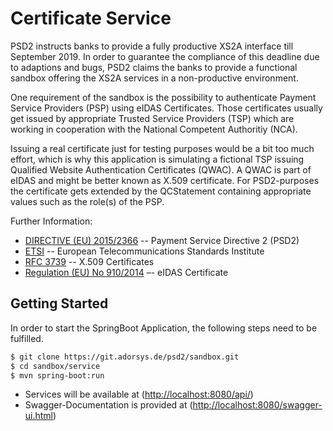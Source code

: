 # Certificate Service

PSD2 instructs banks to provide a fully productive XS2A interface till September 2019.
In order to guarantee the compliance of this deadline due to adaptions and bugs, PSD2
claims the banks to provide a functional sandbox offering the XS2A services
in a non-productive environment.

One requirement of the sandbox is the possibility to authenticate Payment Service Providers 
(PSP) using eIDAS Certificates. Those certificates usually get issued by appropriate
Trusted Service Providers (TSP) which are working in cooperation with the National 
Competent Authoritiy (NCA).

Issuing a real certificate just for testing purposes would be a bit too much effort, which
is why this application is simulating a fictional TSP issuing Qualified Website 
Authentication Certificates (QWAC). A QWAC is part of eIDAS and might be better known as
X.509 certificate. For PSD2-purposes the certificate gets extended by the QCStatement 
containing appropriate values such as the role(s) of the PSP.  

Further Information:
* [DIRECTIVE (EU) 2015/2366](https://eur-lex.europa.eu/legal-content/EN/TXT/PDF/?uri=CELEX:32015L2366&from=EN) -- Payment Service Directive 2 (PSD2)
* [ETSI](https://www.etsi.org/deliver/etsi_ts/119400_119499/119495/01.01.02_60/ts_119495v010102p.pdf) -- European Telecommunications Standards Institute 
* [RFC 3739](https://www.ietf.org/rfc/rfc3739.txt) -- X.509 Certificates
* [Regulation (EU) No 910/2014](https://eur-lex.europa.eu/legal-content/EN/TXT/PDF/?uri=CELEX:32014R0910&from=EN) –- eIDAS Certificate

   
## Getting Started
In order to start the SpringBoot Application, the following steps need to be fulfilled.
    
```sh 
$ git clone https://git.adorsys.de/psd2/sandbox.git
$ cd sandbox/service
$ mvn spring-boot:run
```

* Services will be available at (<http://localhost:8080/api/>)
* Swagger-Documentation is provided at (<http://localhost:8080/swagger-ui.html>)
